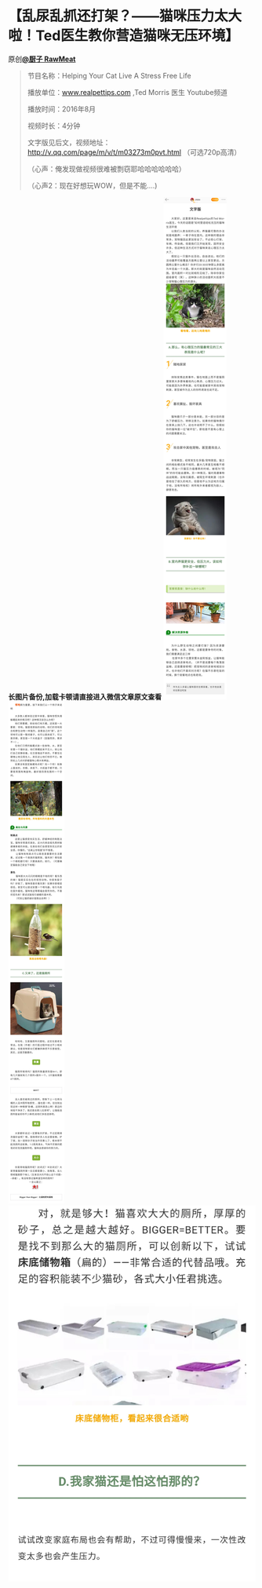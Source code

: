 # 【乱尿乱抓还打架？——猫咪压力太大啦！Ted医生教你营造猫咪无压环境】
原创[**@厨子 RawMeat**](https://m.weibo.cn/detail/4385759391436877)
> 节目名称：Helping Your Cat Live A Stress Free Life
> 
> 播放单位：www.realpettips.com ,Ted Morris 医生 Youtube频道
> 
> 播放时间：2016年8月
>
> 视频时长：4分钟
>
> 文字版见后文，视频地址：http://v.qq.com/page/m/v/t/m03273m0pvt.html （可选720p高清）
>
> （心声：俺发现做视频很难被剽窃耶哈哈哈哈哈哈）
>
> （心声2：现在好想玩WOW，但是不能....)

**长图片备份,加载卡顿请直接进入微信文章原文查看**
![乱尿乱抓还打架？——猫咪压力太大啦！Ted医生教你营造猫咪无压环境1](图片存档/乱尿乱抓还打架？——猫咪压力太大啦！Ted医生教你营造猫咪无压环境1.jpg)
![乱尿乱抓还打架？——猫咪压力太大啦！Ted医生教你营造猫咪无压环境2](图片存档/乱尿乱抓还打架？——猫咪压力太大啦！Ted医生教你营造猫咪无压环境2.jpg)
![乱尿乱抓还打架？——猫咪压力太大啦！Ted医生教你营造猫咪无压环境3](图片存档/乱尿乱抓还打架？——猫咪压力太大啦！Ted医生教你营造猫咪无压环境3.jpg)
